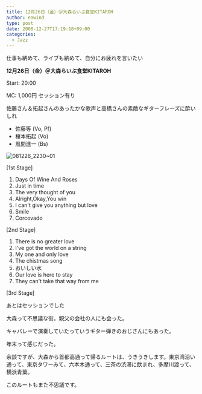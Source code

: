 ```yaml
---
title: 12月26日（金）＠大森らいぶ食堂KITAROH
author: eawind
type: post
date: 2008-12-27T17:19:18+09:00
categories:
  - Jazz
---
```

仕事も納めて、ライブも納めて、自分にお疲れを言いたい

**12月26日（金）＠大森らいぶ食堂KITAROH**

Start: 20:00

MC: 1,000円 セッション有り

佐藤さん＆拓起さんのあったかな歌声と高橋さんの素敵なギターフレーズに酔いしれ

- 佐藤等 (Vo, Pf)
- 榎本拓起 (Vo)
- 風間進一 (Bs)

![081226_2230~01](/img/wp/2008/12/081226_223001.jpg)

[1st Stage]

1. Days Of Wine And Roses
2. Just in time
3. The very thought of you
4. Alright,Okay,You win
5. I can't give you anything but love
6. Smile
7. Corcovado

[2nd Stage]

1. There is no greater love
2. I've got the world on a string
3. My one and only love
4. The chistmas song
5. おいしい水
6. Our love is here to stay
7. They can't take that way from me

[3rd Stage]

あとはセッションでした

大森って不思議な街。親父の会社の人にも会った。

キャバレーで演奏していたっていうギター弾きのおじさんにもあった。

年末って感じだった。

余談ですが、大森から首都高通って帰るルートは、うきうきします。東京湾沿い通って、東京タワーみて、六本木通って、三茶の渋滞に飲まれ、多摩川渡って、横浜青葉。

このルートもまた不思議です。
